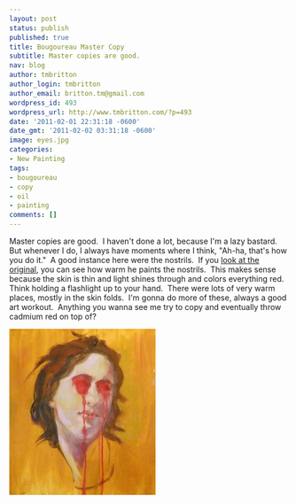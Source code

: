 ```yaml
---
layout: post
status: publish
published: true
title: Bougoureau Master Copy
subtitle: Master copies are good.
nav: blog
author: tmbritton
author_login: tmbritton
author_email: britton.tm@gmail.com
wordpress_id: 493
wordpress_url: http://www.tmbritton.com/?p=493
date: '2011-02-01 22:31:18 -0600'
date_gmt: '2011-02-02 03:31:18 -0600'
image: eyes.jpg
categories:
- New Painting
tags:
- bougoureau
- copy
- oil
- painting
comments: []
---
```

<p>Master copies are good.  I haven't done a lot, because I'm a lazy bastard.  But whenever I do, I always have moments where I think, "Ah-ha, that's how you do it."  A good instance here were the nostrils.  If you <a href="http://www.artrenewal.org/pages/artwork.php?artworkid=14259&amp;size=large">look at the original</a>, you can see how warm he paints the nostrils.  This makes sense because the skin is thin and light shines through and colors everything red.  Think holding a flashlight up to your hand.  There were lots of very warm places, mostly in the skin folds.  I'm gonna do more of these, always a good art workout.  Anything you wanna see me try to copy and eventually throw cadmium red on top of?</p>
<p><a href="/assets/img/2011/02/eyes.jpg"><img class="size-medium wp-image-518" title="Bougoureau Master Copy" src="/assets/img/2011/02/eyes-264x300.jpg" alt="Bougoureau Master Copy" width="264" height="300" /></a></p>
